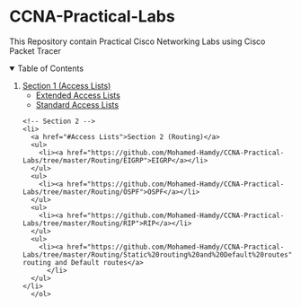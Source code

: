 # CCNA-Practical-Labs
This Repository contain Practical Cisco Networking Labs using Cisco Packet Tracer 
<!-- TABLE OF CONTENTS -->
<details open="open">
  <summary>Table of Contents</summary>
  <ol>
  <!-- Section 1 -->
    <li>
      <a href="#Access Lists">Section 1 (Access Lists)</a>
      <ul>
        <li><a href="https://github.com/Mohamed-Hamdy/CCNA-Practical-Labs/tree/master/Access%20Lists/Extended%20Access%20Lists">Extended Access Lists</a></li>
      </ul>
      <ul>
        <li><a href="https://github.com/Mohamed-Hamdy/CCNA-Practical-Labs/tree/master/Access%20Lists/Standard%20Access%20Lists">Standard Access Lists</a></li>
      </ul>
    </li>
    
    <!-- Section 2 -->
    <li>
      <a href="#Access Lists">Section 2 (Routing)</a>
      <ul>
        <li><a href="https://github.com/Mohamed-Hamdy/CCNA-Practical-Labs/tree/master/Routing/EIGRP">EIGRP</a></li>
      </ul>
      <ul>
        <li><a href="https://github.com/Mohamed-Hamdy/CCNA-Practical-Labs/tree/master/Routing/OSPF">OSPF</a></li>
      </ul>
      <ul>
        <li><a href="https://github.com/Mohamed-Hamdy/CCNA-Practical-Labs/tree/master/Routing/RIP">RIP</a></li>
      </ul>
      <ul>
        <li><a href="https://github.com/Mohamed-Hamdy/CCNA-Practical-Labs/tree/master/Routing/Static%20routing%20and%20Default%20routes">Static routing and Default routes</a>
          </li>
      </ul>
    </li>
      </ol>
  
</details>

